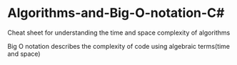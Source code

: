 # Algorithms-and-Big-O-notation-C#
Cheat sheet for understanding the time and space complexity of algorithms

Big O notation describes the complexity of code using algebraic terms(time and space)
